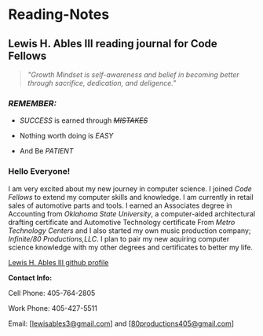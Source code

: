 # Reading-Notes
## Lewis H. Ables III reading journal for Code Fellows

> *"Growth Mindset is self-awareness and belief in becoming better through sacrifice, dedication, and deligence."*

### _REMEMBER:_ 

- _SUCCESS_ is earned through ~~_MISTAKES_~~

- Nothing worth doing is _EASY_

- And Be _PATIENT_

### Hello Everyone!

I am very excited about my new journey in computer science. I joined _Code Fellows_ to extend my computer skills and knowledge. 
I am currently in retail sales of automotive parts and tools. I earned an Associates degree in Accounting from _Oklahoma State University_, a computer-aided architectural drafting certificate and Automotive Technology certificate From _Metro Technology Centers_ and I also started my own music production company; _Infinite/80 Productions,LLC_. I plan to pair my new aquiring computer science knowledge with my other degrees and certificates to better my life.

[Lewis H. Ables III github profile](https://github.com/Lewable3d)

 **Contact Info:**
 
 Cell Phone: 405-764-2805

 Work Phone: 405-427-5511
 
 Email: [lewisables3@gmail.com] and [80productions405@gmail.com]
